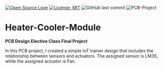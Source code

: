 [![Open Source Love](https://badges.frapsoft.com/os/v1/open-source.svg?style=flat)](https://github.com/ellerbrock/open-source-badges/)
[![License: MIT](https://img.shields.io/badge/License-MIT-green.svg)](https://opensource.org/licenses/MIT)
![GitHub last commit](https://img.shields.io/github/last-commit/devancakra/Heater-Cooler-Module)
![PCB-Project](https://img.shields.io/badge/Project-Printed%20Circuit%20Board-light.svg?style=flat&logo=arduino&logoColor=white&color=008B8B)

# Heater-Cooler-Module
<strong>PCB Design Elective Class Final Project</strong><br>

In this PCB project, I created a simple IoT trainer design that includes the relationship between sensors and actuators. The assigned sensor is LM35, while the assigned actuator is Fan.
